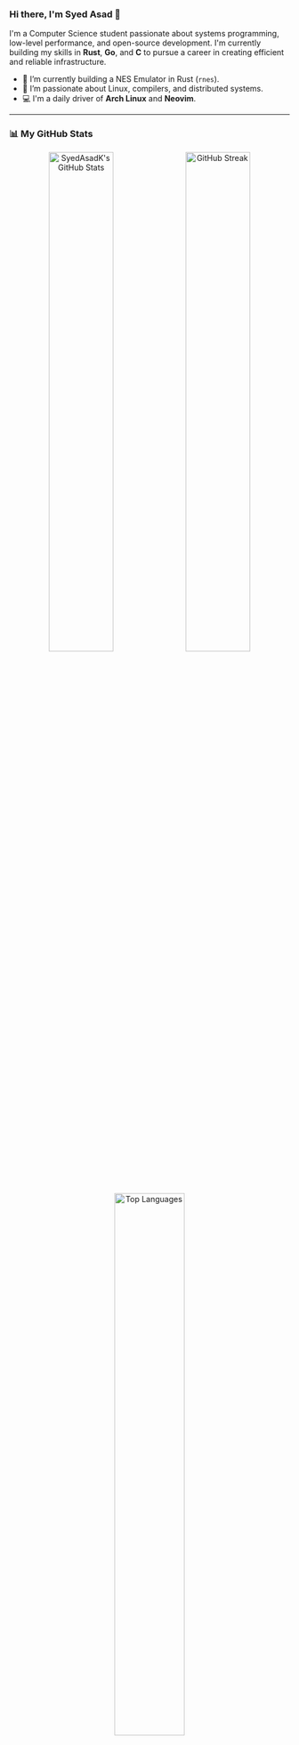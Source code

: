 ### Hi there, I'm Syed Asad 👋

I'm a Computer Science student passionate about systems programming, low-level performance, and open-source development. I'm currently building my skills in **Rust**, **Go**, and **C** to pursue a career in creating efficient and reliable infrastructure.

- 🔭 I’m currently building a NES Emulator in Rust (`rnes`).
- 🌱 I’m passionate about Linux, compilers, and distributed systems.
- 💻 I'm a daily driver of **Arch Linux** and **Neovim**.

---

### 📊 My GitHub Stats

<p align="center">
  <img width="48%" src="https://github-readme-stats.vercel.app/api?username=SyedAsadK&show_icons=true&theme=tokyonight&hide_border=true&count_private=true" alt="SyedAsadK's GitHub Stats" /> 
  <img width="48%" src="https://github-readme-streak-stats.herokuapp.com/?user=SyedAsadK&theme=tokyonight&hide_border=true" alt="GitHub Streak" />
  <img width="50%" src="https://github-readme-stats.vercel.app/api/top-langs/?username=SyedAsadK&layout=compact&theme=tokyonight&hide_border=true&langs_count=10&exclude_repo=Health-Dashboard" alt="Top Languages" />
</p>

---

### 🛠️ My Tech Stack

<p align="left">
  <strong>Languages:</strong><br>
  <a href="#"><img alt="C" src="https://skillicons.dev/icons?i=c"></a>
  <a href="#"><img alt="Rust" src="https://skillicons.dev/icons?i=rust"></a>
  <a href="#"><img alt="Go" src="https://skillicons.dev/icons?i=go"></a>
  <a href="#"><img alt="Python" src="https://skillicons.dev/icons?i=python"></a>
  <a href="#"><img alt="Bash" src="https://skillicons.dev/icons?i=bash"></a>
  <a href="#"><img alt="SQL" src="https://skillicons.dev/icons?i=sqlite"></a>
  <a href="#"><img alt="Java" src="https://skillicons.dev/icons?i=java"></a>
</p>
<p align="left">
  <strong>Tools & Environment:</strong><br>
  <a href="#"><img alt="Linux" src="https://skillicons.dev/icons?i=linux"></a>
  <a href="#"><img alt="Arch Linux" src="https://skillicons.dev/icons?i=arch"></a>
  <a href="#"><img alt="Git" src="https://skillicons.dev/icons?i=git"></a>
  <a href="#"><img alt="Neovim" src="https://skillicons.dev/icons?i=neovim"></a>
  <a href="#"><img alt="CMake" src="https://skillicons.dev/icons?i=cmake"></a>
  <a href="#"><img alt="Docker" src="https://skillicons.dev/icons?i=docker"></a>
</p>
<p align="left">


### 🚀 My Projects & Contributions

#### My Pinned Projects
| Project | Description | Tech Stack |
| :--- | :--- | :--- |
| **👾 [rnes](https://github.com/SyedAsadK/rnes)** | My flagship project: A NES emulator in Rust, exploring the 6502 CPU and PPU architecture. | **Rust**, `S DL2` |
| **✅ [QuickTask](https://github.com/SyedAsadK/QuickTask)** | A complete TUI task manager built from scratch with a custom UI, state management, and DB backend. | **Go**, `Raylib`, `SQLite` |
| **💻 [dwm](https://github.com/SyedAsadK/dwm)** | My personal, patched build of the `dwm` window manager (C). | **C**, `X11` |

#### My Open Source Contributions
- **[superfile](https://github.com/yorukot/superfile) (15k+ ⭐)**
- **[tldr-pages](https://github.com/tldr-pages/tldr) (59k+ ⭐)**
- **[Hermyx](https://github.com/Spyder01/Hermyx)** 
- **[Tmp](https://github.com/kjloveless/tmp)** 

